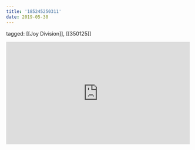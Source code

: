 ```yaml
---
title: '185245250311'
date: 2019-05-30
---
```

tagged: [[Joy Division]], [[350125]]
<iframe allow="accelerometer; autoplay; clipboard-write; encrypted-media; gyroscope; picture-in-picture" allowfullscreen="" frameborder="0" height="281" id="youtube_iframe" src="https://www.youtube.com/embed/serIf92zTDc?feature=oembed&amp;enablejsapi=1&amp;origin=https://safe.txmblr.com&amp;wmode=opaque" width="500"></iframe>